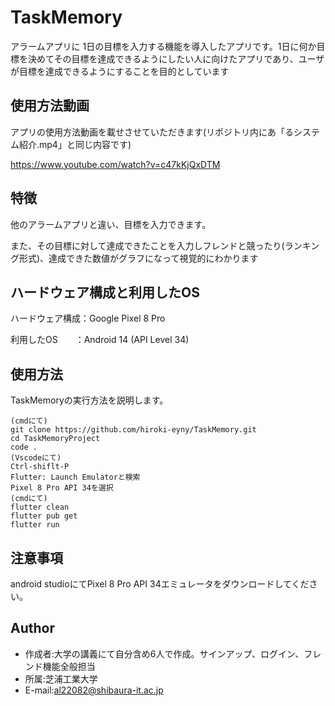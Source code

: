 # TaskMemory

アラームアプリに 1日の目標を入力する機能を導入したアプリです。1日に何か目標を決めてその目標を達成できるようにしたい人に向けたアプリであり、ユーザが目標を達成できるようにすることを目的としています
 
## 使用方法動画
 
アプリの使用方法動画を載せさせていただきます(リポジトリ内にあ「るシステム紹介.mp4」と同じ内容です)

https://www.youtube.com/watch?v=c47kKjQxDTM
 
## 特徴
 
他のアラームアプリと違い、目標を入力できます。

また、その目標に対して達成できたことを入力しフレンドと競ったり(ランキング形式)、達成できた数値がグラフになって視覚的にわかります
 
## ハードウェア構成と利用したOS
 
ハードウェア構成：Google Pixel 8 Pro

利用したOS　　：Android 14 (API Level 34)
 
## 使用方法
 
TaskMemoryの実行方法を説明します。

```
(cmdにて)
git clone https://github.com/hiroki-eyny/TaskMemory.git
cd TaskMemoryProject
code .
(Vscodeにて)
Ctrl-shiflt-P
Flutter: Launch Emulatorと検索
Pixel 8 Pro API 34を選択
(cmdにて)
flutter clean
flutter pub get
flutter run
```
## 注意事項
 
android studioにてPixel 8 Pro API 34エミュレータをダウンロードしてください。

## Author
 
* 作成者:大学の講義にて自分含め6人で作成。サインアップ、ログイン、フレンド機能全般担当
* 所属:芝浦工業大学
* E-mail:al22082@shibaura-it.ac.jp

